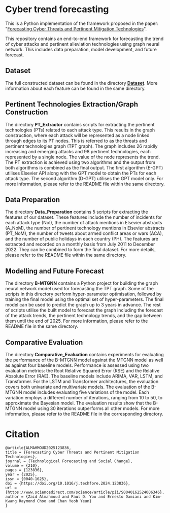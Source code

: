 # Cyber trend forecasting

This is a Python implementation of the framework proposed in the paper: "[Forecasting Cyber Threats and Pertinent Mitigation Technologies](https://authors.elsevier.com/sd/article/S0040-1625(24)00634-6)".

This repository contains an end-to-end framework for forecasting the trend of cyber attacks and pertinent alleviation technologies using graph neural network. This includes data preparation, model development, and future forecast.

## Dataset
The full constructed dataset can be found in the directory [**Dataset**](https://github.com/zaidalmahmoud/Cyber-trend-forecasting/tree/main/Dataset). More information about each feature can be found in the same directory.

## Pertinent Technologies Extraction/Graph Construction
The directory **PT_Extractor** contains scripts for extracting the pertinent technologies (PTs) related to each attack type. This results in the graph construction, where each attack will be represented as a node linked through edges to its PT nodes. This is referred to as the threats and pertinent technologies graph (TPT graph). The graph includes 26 rapidly increasing and emerging attacks and 98 pertinent technologies, each represented by a single node. The value of the node represents the trend. The PT extraction is achieved using two algorithms and the output from both algorithms is combined as the final output. The first algorithm (E-GPT) utilises Elsevier API along with the GPT model to obtain the PTs for each attack type. The second algorithm (D-GPT) utilises the GPT model only. For more information, please refer to the README file within the same directory.
 
## Data Preparation
The directory **Data_Preparation** contains 5 scripts for extracting the features of our dataset. These features include the number of incidents for each attack type (NoI), the number of attack mentions in Elsevier abstracts (A_NoM), the number of pertinent technology mentions in Elsevier abstracts (PT_NoM), the number of tweets about armed conflict areas or wars (ACA), and the number of public holidays in each country (PH). The features are extracted and recorded on a monthly basis from July 2011 to December 2022. They can be combined to form the final dataset. For more details, please refer to the README file within the same directory.

## Modelling and Future Forecast
The directory **B-MTGNN** contains a Python project for building the graph neural network model used for forecasting the TPT graph. Some of the scripts in this directory perform hyper-parameter optimisation, followed by training the final model using the optimal set of hyper-parameters. The final model can be used to predict the graph up to 3 years in advance. The rest of scripts utilise the built model to forecast the graph including the forecast of the attack trends, the pertinent technology trends, and the gap between them until the end of 2025. For more information, please refer to the README file in the same directory.

## Comparative Evaluation
The directory **Comparative_Evaluation** contains experiments for evaluating the performance of the B-MTGNN model against the MTGNN model as well as against four baseline models. Performance is assessed using two evaluation metrics: the Root Relative Squared Error (RSE) and the Relative Absolute Error (RAE). The baseline models include ARIMA, VAR, LSTM, and Transformer. For the LSTM and Transformer architectures, the evaluation covers both univariate and multivariate models. The evaluation of the B-MTGNN model includes evaluating five variations of the model. Each variation employs a different number of iterations, ranging from 10 to 50, to approximate the Bayesian model. The evaluation results show that the B-MTGNN model using 30 iterations outperforms all other models. For more information, please refer to the README file in the corresponding directory.

# Citation
```
@article{ALMAHMOUD2025123836,
title = {Forecasting Cyber Threats and Pertinent Mitigation Technologies},
journal = {Technological Forecasting and Social Change},
volume = {210},
pages = {123836},
year = {2025},
issn = {0040-1625},
doi = {https://doi.org/10.1016/j.techfore.2024.123836},
url = {https://www.sciencedirect.com/science/article/pii/S0040162524006346},
author = {Zaid Almahmoud and Paul D. Yoo and Ernesto Damiani and Kim-Kwang Raymond Choo and Chan Yeob Yeun}
}

```
